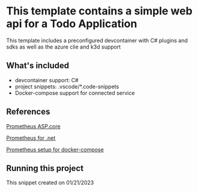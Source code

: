 # This template contains a simple web api for a Todo Application

This template includes a preconfigured devcontainer with C# plugins and sdks as well as the azure clie and k3d support

## What's included

- devcontainer support: C#
- project snippets: .vscode/*.code-snippets
- Docker-compose support for connected service

## References

[Prometheus ASP.core](https://www.nuget.org/packages/prometheus-net.AspNetCore/8.0.0-pre-230119065217-312c2e9)

[Prometheus for .net](https://www.nuget.org/packages/prometheus-net/8.0.0-pre-230119065217-312c2e9)

[Prometheus setup for docker-compose](https://github.com/vegasbrianc/prometheus)

## Running this project

This snippet created on 01/21/2023 
